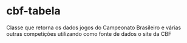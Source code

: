# cbf-tabela
Classe que retorna os dados jogos do Campeonato Brasileiro e várias outras competições utilizando como fonte de dados o site da CBF
